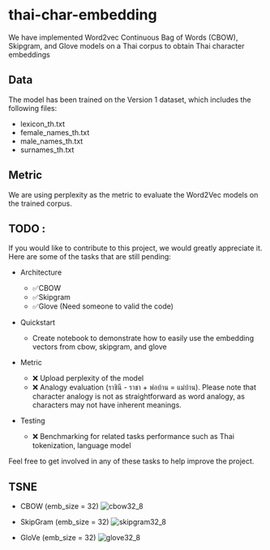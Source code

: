 # thai-char-embedding
We have implemented Word2vec Continuous Bag of Words (CBOW), Skipgram, and Glove models on a Thai corpus to obtain Thai character embeddings

## Data
The model has been trained on the Version 1 dataset, which includes the following files:

- lexicon_th.txt
- female_names_th.txt
- male_names_th.txt
- surnames_th.txt

## Metric
We are using perplexity as the metric to evaluate the Word2Vec models on the trained corpus.

## TODO :
If you would like to contribute to this project, we would greatly appreciate it. Here are some of the tasks that are still pending:

- Architecture
    - ✅CBOW
    - ✅Skipgram
    - ✅Glove (Need someone to valid the code)

- Quickstart
    - Create notebook to demonstrate how to easily use the embedding vectors from cbow, skipgram, and glove

- Metric
    - ❌ Upload perplexity of the model
    - ❌ Analogy evaluation (ราชินี - ราชา + พ่อบ้าน = แม่บ้าน). Please note that character analogy is not as straightforward as word analogy, as characters may not have inherent meanings.


- Testing
    - ❌ Benchmarking for related tasks performance such as Thai tokenization, language model 

Feel free to get involved in any of these tasks to help improve the project.

## TSNE 
- CBOW
    (emb_size = 32)
    ![cbow32_8](https://github.com/SaranAI/thaichar2vec/blob/main/assets/images/tsne_cbow_8_32.png?raw=true)

- SkipGram
    (emb_size = 32)
    ![skipgram32_8](https://github.com/SaranAI/thaichar2vec/blob/main/assets/images/tsne_skipgram_8_32.png?raw=true)

- GloVe
    (emb_size = 32)
    ![glove32_8](https://github.com/SaranAI/thaichar2vec/blob/main/assets/images/tsne_glove_8_32.png?raw=true)